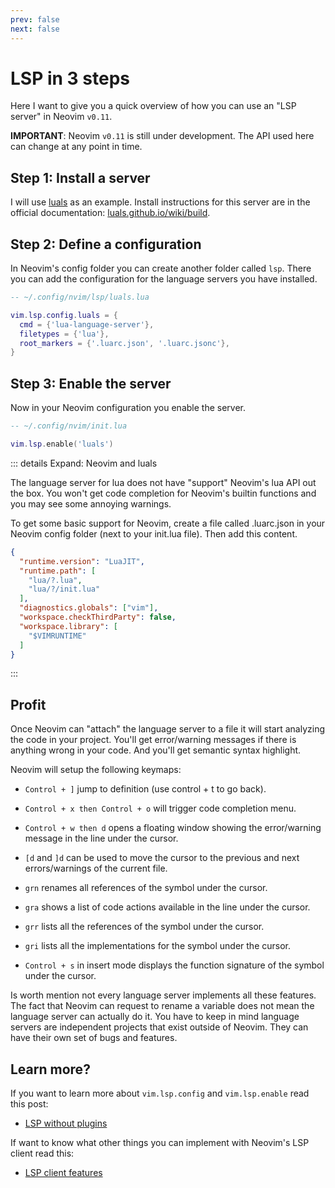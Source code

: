 ```yaml
---
prev: false
next: false
---
```


# LSP in 3 steps

Here I want to give you a quick overview of how you can use an "LSP server" in Neovim `v0.11`.

**IMPORTANT**: Neovim `v0.11` is still under development. The API used here can change at any point in time.

## Step 1: Install a server

I will use [luals](https://github.com/LuaLS/lua-language-server) as an example. Install instructions for this server are in the official documentation: [luals.github.io/wiki/build](https://luals.github.io/wiki/build/).

## Step 2: Define a configuration

In Neovim's config folder you can create another folder called `lsp`. There you can add the configuration for the language servers you have installed.

```lua
-- ~/.config/nvim/lsp/luals.lua

vim.lsp.config.luals = {
  cmd = {'lua-language-server'},
  filetypes = {'lua'},
  root_markers = {'.luarc.json', '.luarc.jsonc'},
}
```

## Step 3: Enable the server

Now in your Neovim configuration you enable the server.

```lua
-- ~/.config/nvim/init.lua

vim.lsp.enable('luals')
```

::: details Expand: Neovim and luals

The language server for lua does not have "support" Neovim's lua API out the box. You won't get code completion for Neovim's builtin functions and you may see some annoying warnings.

To get some basic support for Neovim, create a file called .luarc.json in your Neovim config folder (next to your init.lua file). Then add this content.

```json
{
  "runtime.version": "LuaJIT",
  "runtime.path": [
    "lua/?.lua",
    "lua/?/init.lua"
  ],
  "diagnostics.globals": ["vim"],
  "workspace.checkThirdParty": false,
  "workspace.library": [
    "$VIMRUNTIME"
  ]
}
```
:::

## Profit

Once Neovim can "attach" the language server to a file it will start analyzing the code in your project. You'll get error/warning messages if there is anything wrong in your code. And you'll get semantic syntax highlight.

Neovim will setup the following keymaps:

* `Control + ]` jump to definition (use control + t to go back).

* `Control + x then Control + o` will trigger code completion menu.

* `Control + w then d` opens a floating window showing the error/warning message in the line under the cursor.

* `[d` and `]d` can be used to move the cursor to the previous and next errors/warnings of the current file.

* `grn` renames all references of the symbol under the cursor.

* `gra` shows a list of code actions available in the line under the cursor.

* `grr` lists all the references of the symbol under the cursor.

* `gri` lists all the implementations for the symbol under the cursor.

* `Control + s` in insert mode displays the function signature of the symbol under the cursor.

Is worth mention not every language server implements all these features. The fact that Neovim can request to rename a variable does not mean the language server can actually do it. You have to keep in mind language servers are independent projects that exist outside of Neovim. They can have their own set of bugs and features.

## Learn more?

If you want to learn more about `vim.lsp.config` and `vim.lsp.enable` read this post:

* [LSP without plugins](./lsp-without-plugins)

If want to know what other things you can implement with Neovim's LSP client read this:

* [LSP client features](./lsp-client-features)


